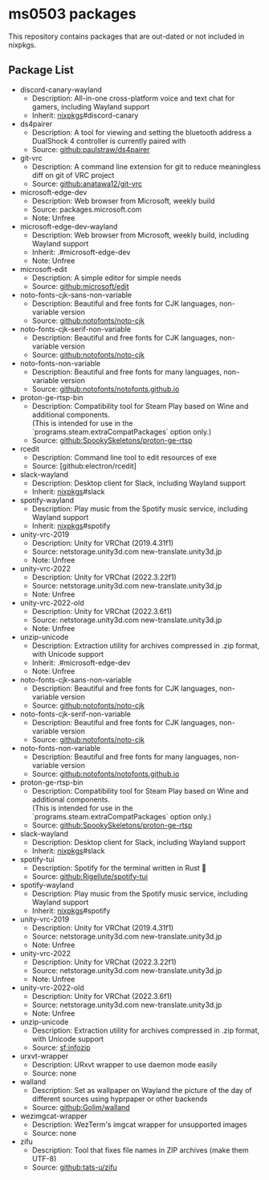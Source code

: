 # ms0503 packages

This repository contains packages that are out-dated or not included in nixpkgs.

## Package List

- discord-canary-wayland
  - Description: All-in-one cross-platform voice and text chat for gamers,
    including Wayland support
  - Inherit: [nixpkgs]#discord-canary
- ds4pairer
  - Description: A tool for viewing and setting the bluetooth address a
    DualShock 4 controller is currently paired with
  - Source: [github:paulstraw/ds4pairer]
- git-vrc
  - Description: A command line extension for git to reduce meaningless diff on
    git of VRC project
  - Source: [github:anatawa12/git-vrc]
- microsoft-edge-dev
  - Description: Web browser from Microsoft, weekly build
  - Source: packages.microsoft.com
  - Note: Unfree
- microsoft-edge-dev-wayland
  - Description: Web browser from Microsoft, weekly build, including Wayland
    support
  - Inherit: .#microsoft-edge-dev
  - Note: Unfree
- microsoft-edit
  - Description: A simple editor for simple needs
  - Source: [github:microsoft/edit]
- noto-fonts-cjk-sans-non-variable
  - Description: Beautiful and free fonts for CJK languages, non-variable
    version
  - Source: [github:notofonts/noto-cjk]
- noto-fonts-cjk-serif-non-variable
  - Description: Beautiful and free fonts for CJK languages, non-variable
    version
  - Source: [github:notofonts/noto-cjk]
- noto-fonts-non-variable
  - Description: Beautiful and free fonts for many languages, non-variable
    version
  - Source: [github:notofonts/notofonts.github.io]
- proton-ge-rtsp-bin
  - Description: Compatibility tool for Steam Play based on Wine and additional
    components.\
    (This is intended for use in the \`programs.steam.extraCompatPackages\`
    option only.)
  - Source: [github:SpookySkeletons/proton-ge-rtsp]
- rcedit
  - Description: Command line tool to edit resources of exe
  - Source: [github:electron/rcedit]
- slack-wayland
  - Description: Desktop client for Slack, including Wayland support
  - Inherit: [nixpkgs]#slack
- spotify-wayland
  - Description: Play music from the Spotify music service, including Wayland
    support
  - Inherit: [nixpkgs]#spotify
- unity-vrc-2019
  - Description: Unity for VRChat (2019.4.31f1)
  - Source: netstorage.unity3d.com new-translate.unity3d.jp
  - Note: Unfree
- unity-vrc-2022
  - Description: Unity for VRChat (2022.3.22f1)
  - Source: netstorage.unity3d.com new-translate.unity3d.jp
  - Note: Unfree
- unity-vrc-2022-old
  - Description: Unity for VRChat (2022.3.6f1)
  - Source: netstorage.unity3d.com new-translate.unity3d.jp
  - Note: Unfree
- unzip-unicode
  - Description: Extraction utility for archives compressed in .zip format, with
    Unicode support
  - Inherit: .#microsoft-edge-dev
  - Note: Unfree
- noto-fonts-cjk-sans-non-variable
  - Description: Beautiful and free fonts for CJK languages, non-variable
    version
  - Source: [github:notofonts/noto-cjk]
- noto-fonts-cjk-serif-non-variable
  - Description: Beautiful and free fonts for CJK languages, non-variable
    version
  - Source: [github:notofonts/noto-cjk]
- noto-fonts-non-variable
  - Description: Beautiful and free fonts for many languages, non-variable
    version
  - Source: [github:notofonts/notofonts.github.io]
- proton-ge-rtsp-bin
  - Description: Compatibility tool for Steam Play based on Wine and additional
    components.\
    (This is intended for use in the \`programs.steam.extraCompatPackages\`
    option only.)
  - Source: [github:SpookySkeletons/proton-ge-rtsp]
- slack-wayland
  - Description: Desktop client for Slack, including Wayland support
  - Inherit: [nixpkgs]#slack
- spotify-tui
  - Description: Spotify for the terminal written in Rust 🚀
  - Source: [github:Rigellute/spotify-tui]
- spotify-wayland
  - Description: Play music from the Spotify music service, including Wayland
    support
  - Inherit: [nixpkgs]#spotify
- unity-vrc-2019
  - Description: Unity for VRChat (2019.4.31f1)
  - Source: netstorage.unity3d.com new-translate.unity3d.jp
  - Note: Unfree
- unity-vrc-2022
  - Description: Unity for VRChat (2022.3.22f1)
  - Source: netstorage.unity3d.com new-translate.unity3d.jp
  - Note: Unfree
- unity-vrc-2022-old
  - Description: Unity for VRChat (2022.3.6f1)
  - Source: netstorage.unity3d.com new-translate.unity3d.jp
  - Note: Unfree
- unzip-unicode
  - Description: Extraction utility for archives compressed in .zip format, with
    Unicode support
  - Source: [sf:infozip]
- urxvt-wrapper
  - Description: URxvt wrapper to use daemon mode easily
  - Source: none
- walland
  - Description: Set as wallpaper on Wayland the picture of the day of different
    sources using hyprpaper or other backends
  - Source: [github:Golim/walland]
- wezimgcat-wrapper
  - Description: WezTerm's imgcat wrapper for unsupported images
  - Source: none
- zifu
  - Description: Tool that fixes file names in ZIP archives (make them UTF-8)
  - Source: [github:tats-u/zifu]

[github:anatawa12/git-vrc]: https://github.com/anatawa12/git-vrc
[github:golim/walland]: https://github.com/Golim/walland
[github:microsoft/edit]: https://github.com/microsoft/edit
[github:notofonts/noto-cjk]: https://github.com/notofonts/noto-cjk
[github:notofonts/notofonts.github.io]: https://github.com/notofonts/notofonts.github.io
[github:paulstraw/ds4pairer]: https://github.com/paulstraw/ds4pairer
[github:rigellute/spotify-tui]: https://github.com/Rigellute/spotify-tui
[github:spookyskeletons/proton-ge-rtsp]: https://github.com/SpookySkeletons/proton-ge-rtsp
[github:tats-u/zifu]: https://github.com/tats-u/zifu
[nixpkgs]: https://github.com/NixOS/nixpkgs
[sf:infozip]: https://sourceforge.net/projects/infozip
